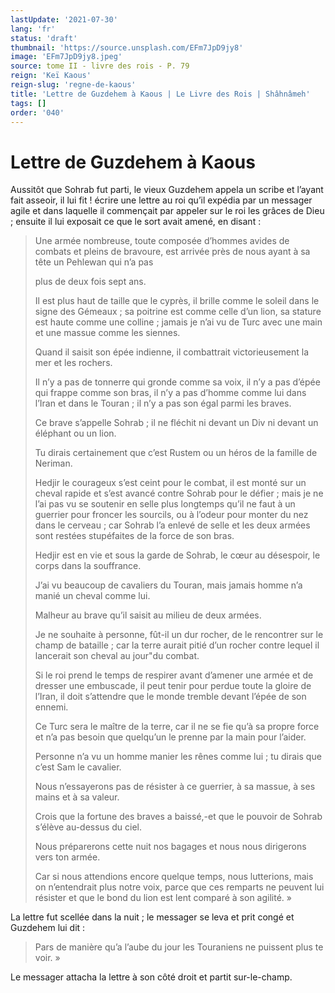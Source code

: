 ```yaml
---
lastUpdate: '2021-07-30'
lang: 'fr'
status: 'draft'
thumbnail: 'https://source.unsplash.com/EFm7JpD9jy8'
image: 'EFm7JpD9jy8.jpeg'
source: tome II - livre des rois - P. 79
reign: 'Keï Kaous'
reign-slug: 'regne-de-kaous'
title: 'Lettre de Guzdehem à Kaous | Le Livre des Rois | Shâhnâmeh'
tags: []
order: '040'
---
```


<!-- LTeX: language=fr -->

# Lettre de Guzdehem à Kaous

Aussitôt que Sohrab fut parti, le vieux Guzdehem appela un scribe et l’ayant fait asseoir, il lui fit ! écrire une lettre au roi qu’il expédia par un messager agile et dans laquelle il commençait par appeler sur le roi les grâces de Dieu ; ensuite il lui exposait ce que le sort avait amené, en disant :

> Une armée nombreuse, toute composée d’hommes avides de combats et pleins de bravoure, est arrivée près de nous ayant à sa tête un Pehlewan qui n’a pas
>
> plus de deux fois sept ans.
>
> Il est plus haut de taille que le cyprès, il brille comme le soleil dans le signe des Gémeaux ; sa poitrine est comme celle d’un lion, sa stature est haute comme une colline ; jamais je n’ai vu de Turc avec une main et une massue comme les siennes.
>
> Quand il saisit son épée indienne, il combattrait victorieusement la mer et les rochers.
>
> Il n’y a pas de tonnerre qui gronde comme sa voix, il n’y a pas d’épée qui frappe comme son bras, il n’y a pas d’homme comme lui dans l’Iran et dans le Touran ; il n’y a pas son égal parmi les braves.
>
> Ce brave s’appelle Sohrab ; il ne fléchit ni devant un Div ni devant un éléphant ou un lion.
>
> Tu dirais certainement que c’est Rustem ou un héros de la famille de Neriman.
>
> Hedjir le courageux s’est ceint pour le combat, il est monté sur un cheval rapide et s’est avancé contre Sohrab pour le défier ; mais je ne l’ai pas vu se soutenir en selle plus longtemps qu’il ne faut à un guerrier pour froncer les sourcils, ou à l’odeur pour monter du nez dans le cerveau ; car Sohrab l’a enlevé de selle et les deux armées sont restées stupéfaites de la force de son bras.
>
> Hedjir est en vie et sous la garde de Sohrab, le cœur au désespoir, le corps dans la souffrance.
>
> J’ai vu beaucoup de cavaliers du Touran, mais jamais homme n’a manié un cheval comme lui.
>
> Malheur au brave qu’il saisit au milieu de deux armées.
>
> Je ne souhaite à personne, fût-il un dur rocher, de le rencontrer sur le champ de bataille ; car la terre aurait pitié d’un rocher contre lequel il lancerait son cheval au jour"du combat.
>
> Si le roi prend le temps de respirer avant d’amener une armée et de dresser une embuscade, il peut tenir pour perdue toute la gloire de l’Iran, il doit s’attendre que le monde tremble devant l’épée de son ennemi.
>
> Ce Turc sera le maître de la terre, car il ne se fie qu’à sa propre force et n’a pas besoin que quelqu’un le prenne par la main pour l’aider.
>
> Personne n’a vu un homme manier les rênes comme lui ; tu dirais que c’est Sam le cavalier.
>
> Nous n’essayerons pas de résister à ce guerrier, à sa massue, à ses mains et à sa valeur.
>
> Crois que la fortune des braves a baissé,-et que le pouvoir de Sohrab s’élève au-dessus du ciel.
>
> Nous préparerons cette nuit nos bagages et nous nous dirigerons vers ton armée.
>
> Car si nous attendions encore quelque temps, nous lutterions, mais on n’entendrait plus notre voix, parce que ces remparts ne peuvent lui résister et que le bond du lion est lent comparé à son agilité. »

La lettre fut scellée dans la nuit ; le messager se leva et prit congé et Guzdehem lui dit :

> Pars de manière qu’a l’aube du jour les Touraniens ne puissent plus te voir. »

Le messager attacha la lettre à son côté droit et partit sur-le-champ.
